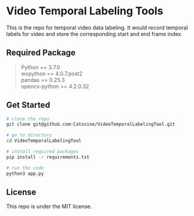 # Video Temporal Labeling Tools  
This is the repo for temporal video data labeling. It would record temporal labels for video and store the corresponding start and end frame index.  

## Required Package  
> Python == 3.7.0  
> wxpython == 4.0.7.post2  
> pandas == 0.25.3  
> opencv-python == 4.2.0.32  

## Get Started    
```bash
# clone the repo
git clone git@github.com:Catosine/VideoTemporalLabelingTool.git

# go to directory
cd VideoTemporalLabelingTool

# install required packages
pip install -r requirements.txt

# run the code
python3 app.py
```

## License  
This repo is under the MIT license.  
